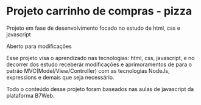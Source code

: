 <h1>Projeto carrinho de compras - pizza</h1>
<p>Projeto em fase de desenvolvimento focado no estudo de html, css e javascript</p>
<p>Aberto para modificações</p>

Esse projeto visa o aprendizado nas tecnologias: html, css, javascript, e no decorrer dos estudo receberár modificações e aprimoramentos de
para o patrão MVC(Model/View/Controller) com as tecnologias NodeJs, expressions e demais que seja necessário.

<p>Todo o conteúdo desse projeto foram baseados nas aulas de javascript da plataforma B7Web.</p>
